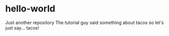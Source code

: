# hello-world
Just another repository
The tutorial guy said something about tacos so let's just say... tacos!
